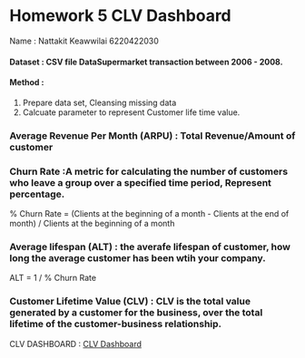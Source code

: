 #   Homework 5 CLV Dashboard
Name : Nattakit Keawwilai        6220422030
#### Dataset : CSV file DataSupermarket transaction between 2006 - 2008.

#### Method : 
 1) Prepare data set, Cleansing missing data   
 2) Calcuate parameter to represent Customer life time value.
 
 ### Average Revenue Per Month (ARPU) : Total Revenue/Amount of customer
 ### Churn Rate :A metric for calculating the number of customers who leave a group over a specified time period, Represent percentage.
 % Churn Rate = (Clients at the beginning of a month - Clients at the end of month) 
                            / Clients at the beginning of a month
 ### Average lifespan (ALT) : the averafe lifespan of customer, how long the average customer has been wtih your company.
 ALT = 1 / % Churn Rate
 ### Customer Lifetime Value (CLV) : CLV is the total value generated by a customer for the business, over the total lifetime of the customer-business relationship.
 
 CLV DASHBOARD : [CLV Dashboard](https://github.com/NKSnack/BADS-7105/blob/main/Homework%2005/Supermarket_Dashboard.pbix)

